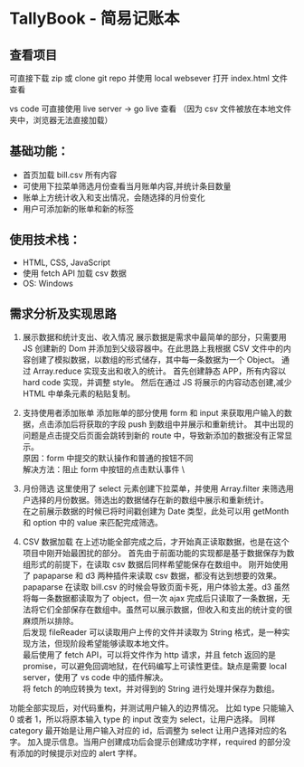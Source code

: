 # TallyBook - 简易记账本

## 查看项目

可直接下载 zip 或 clone git repo 并使用 local websever 打开 index.html 文件查看

vs code 可直接使用 live server -> go live 查看
（因为 csv 文件被放在本地文件夹中，浏览器无法直接加载）

## 基础功能：

- 首页加载 bill.csv 所有内容
- 可使用下拉菜单筛选月份查看当月账单内容,并统计条目数量
- 账单上方统计收入和支出情况，会随选择的月份变化
- 用户可添加新的账单和新的标签

## 使用技术栈：

- HTML, CSS, JavaScript
- 使用 fetch API 加载 csv 数据
- OS: Windows

## 需求分析及实现思路

1. 展示数据和统计支出、收入情况
   展示数据是需求中最简单的部分，只需要用 JS 创建新的 Dom 并添加到父级容器中。在此思路上我根据 CSV 文件中的内容创建了模拟数据，以数组的形式储存，其中每一条数据为一个 Object。
   通过 Array.reduce 实现支出和收入的统计。
   首先创建静态 APP，所有内容以 hard code 实现，并调整 style。
   然后在通过 JS 将展示的内容动态创建,减少 HTML 中单条元素的粘贴复制。

2. 支持使用者添加账单
   添加账单的部分使用 form 和 input 来获取用户输入的数据，点击添加后将获取的字段 push 到数组中并展示和重新统计。
   其中出现的问题是点击提交后页面会跳转到新的 route 中，导致新添加的数据没有正常显示。\
    原因：form 中提交的默认操作和普通的按钮不同 \
    解决方法：阻止 form 中按钮的点击默认事件 \

3. 月份筛选
   这里使用了 select 元素创建下拉菜单，并使用 Array.filter 来筛选用户选择的月份数据。筛选出的数据储存在新的数组中展示和重新统计。\
    在之前展示数据的时候已将时间戳创建为 Date 类型，此处可以用 getMonth 和 option 中的 value 来匹配完成筛选。

4. CSV 数据加载
   在上述功能全部完成之后，才开始真正读取数据，也是在这个项目中刚开始最困扰的部分。
   首先由于前面功能的实现都是基于数据保存为数组形式的前提下，在读取 csv 数据后同样希望能保存在数组中。
   刚开始使用了 papaparse 和 d3 两种插件来读取 csv 数据，都没有达到想要的效果。papaparse 在读取 bill.csv 的时候会导致页面卡死，用户体验太差。d3 虽然将每一条数据都读取为了 object，但一次 ajax 完成后只读取了一条数据，无法将它们全部保存在数组中。虽然可以展示数据，但收入和支出的统计变的很麻烦所以排除。\
    后发现 fileReader 可以读取用户上传的文件并读取为 String 格式，是一种实现方法，但现阶段希望能够读取本地文件。\
    最后使用了 fetch API，可以将文件作为 http 请求，并且 fetch 返回的是 promise，可以避免回调地狱，在代码编写上可读性更佳。缺点是需要 local server，使用了 vs code 中的插件解决。\
    将 fetch 的响应转换为 text，并对得到的 String 进行处理并保存为数组。

功能全部实现后，对代码重构，并测试用户输入的边界情况。
比如 type 只能输入 0 或者 1，所以将原本输入 type 的 input 改变为 select，让用户选择。
同样 category 最开始是让用户输入对应的 id，后调整为 select 让用户选择对应的名字。
加入提示信息。当用户创建成功后会提示创建成功字样，required 的部分没有添加的时候提示对应的 alert 字样。
